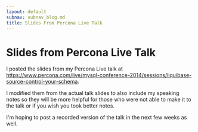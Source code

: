 ```yaml
---
layout: default
subnav: subnav_blog.md
title: Slides From Percona Live Talk
---
```

# Slides from Percona Live Talk

I posted the slides from my Percona Live talk at <a href="https://www.percona.com/live/mysql-conference-2014/sessions/liquibase-source-control-your-schema">https://www.percona.com/live/mysql-conference-2014/sessions/liquibase-source-control-your-schema</a>.

I modified them from the actual talk slides to also include my speaking notes so they will be more helpful for those who were not able to make it to the talk or if you wish you took better notes.

I'm hoping to post a recorded version of the talk in the next few weeks as well.
